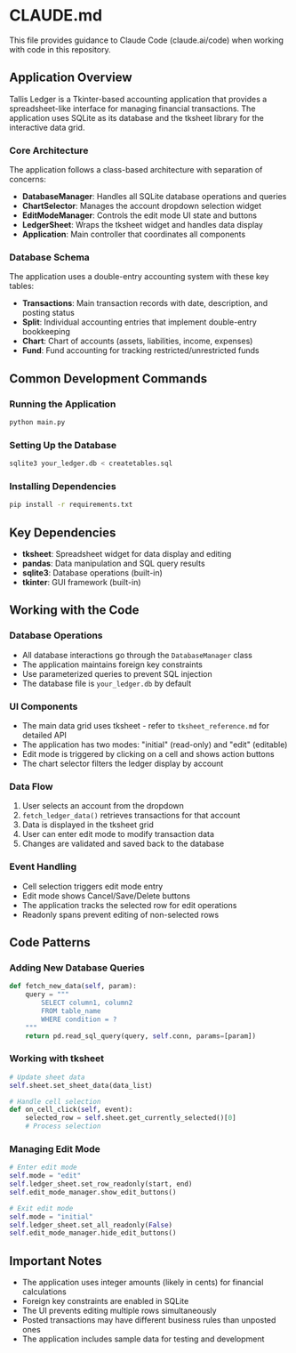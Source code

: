 # CLAUDE.md

This file provides guidance to Claude Code (claude.ai/code) when working with code in this repository.

## Application Overview

Tallis Ledger is a Tkinter-based accounting application that provides a spreadsheet-like interface for managing financial transactions. The application uses SQLite as its database and the tksheet library for the interactive data grid.

### Core Architecture

The application follows a class-based architecture with separation of concerns:

- **DatabaseManager**: Handles all SQLite database operations and queries
- **ChartSelector**: Manages the account dropdown selection widget
- **EditModeManager**: Controls the edit mode UI state and buttons
- **LedgerSheet**: Wraps the tksheet widget and handles data display
- **Application**: Main controller that coordinates all components

### Database Schema

The application uses a double-entry accounting system with these key tables:

- **Transactions**: Main transaction records with date, description, and posting status
- **Split**: Individual accounting entries that implement double-entry bookkeeping
- **Chart**: Chart of accounts (assets, liabilities, income, expenses)
- **Fund**: Fund accounting for tracking restricted/unrestricted funds

## Common Development Commands

### Running the Application
```bash
python main.py
```

### Setting Up the Database
```bash
sqlite3 your_ledger.db < createtables.sql
```

### Installing Dependencies
```bash
pip install -r requirements.txt
```

## Key Dependencies

- **tksheet**: Spreadsheet widget for data display and editing
- **pandas**: Data manipulation and SQL query results
- **sqlite3**: Database operations (built-in)
- **tkinter**: GUI framework (built-in)

## Working with the Code

### Database Operations
- All database interactions go through the `DatabaseManager` class
- The application maintains foreign key constraints
- Use parameterized queries to prevent SQL injection
- The database file is `your_ledger.db` by default

### UI Components
- The main data grid uses tksheet - refer to `tksheet_reference.md` for detailed API
- The application has two modes: "initial" (read-only) and "edit" (editable)
- Edit mode is triggered by clicking on a cell and shows action buttons
- The chart selector filters the ledger display by account

### Data Flow
1. User selects an account from the dropdown
2. `fetch_ledger_data()` retrieves transactions for that account
3. Data is displayed in the tksheet grid
4. User can enter edit mode to modify transaction data
5. Changes are validated and saved back to the database

### Event Handling
- Cell selection triggers edit mode entry
- Edit mode shows Cancel/Save/Delete buttons
- The application tracks the selected row for edit operations
- Readonly spans prevent editing of non-selected rows

## Code Patterns

### Adding New Database Queries
```python
def fetch_new_data(self, param):
    query = """
        SELECT column1, column2
        FROM table_name
        WHERE condition = ?
    """
    return pd.read_sql_query(query, self.conn, params=[param])
```

### Working with tksheet
```python
# Update sheet data
self.sheet.set_sheet_data(data_list)

# Handle cell selection
def on_cell_click(self, event):
    selected_row = self.sheet.get_currently_selected()[0]
    # Process selection
```

### Managing Edit Mode
```python
# Enter edit mode
self.mode = "edit"
self.ledger_sheet.set_row_readonly(start, end)
self.edit_mode_manager.show_edit_buttons()

# Exit edit mode
self.mode = "initial"
self.ledger_sheet.set_all_readonly(False)
self.edit_mode_manager.hide_edit_buttons()
```

## Important Notes

- The application uses integer amounts (likely in cents) for financial calculations
- Foreign key constraints are enabled in SQLite
- The UI prevents editing multiple rows simultaneously
- Posted transactions may have different business rules than unposted ones
- The application includes sample data for testing and development